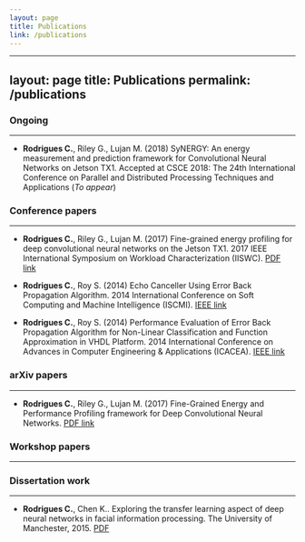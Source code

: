 ```yaml
---
layout: page
title: Publications
link: /publications
---
```


---
layout: page
title: Publications
permalink: /publications
---

### Ongoing 
---

* **Rodrigues C.**, Riley G., Lujan M. (2018) SyNERGY: An energy measurement and prediction framework for Convolutional Neural Networks on Jetson TX1. Accepted at CSCE 2018: The 24th International Conference on Parallel and Distributed Processing Techniques and Applications (*To appear*) 

### Conference papers
----

* **Rodrigues C.**, Riley G., Lujan M. (2017) Fine-grained energy profiling for deep convolutional neural networks on the Jetson TX1. 2017 IEEE International Symposium on Workload Characterization (IISWC). [PDF link](https://ieeexplore.ieee.org/abstract/document/8167764/) 

* **Rodrigues C.**, Roy S. (2014) Echo Canceller Using Error Back Propagation Algorithm. 2014 International Conference on Soft Computing and Machine Intelligence (ISCMI). [IEEE link](https://ieeexplore.ieee.org/abstract/document/7079362/) 

* **Rodrigues C.**, Roy S. (2014) Performance Evaluation of Error Back Propagation Algorithm for Non-Linear Classification and Function Approximation in VHDL Platform. 2014 International Conference on Advances in Computer Engineering & Applications  (ICACEA). [IEEE link](https://ieeexplore.ieee.org/abstract/document/7079362/) 


### arXiv papers
---
* **Rodrigues C.**, Riley G., Lujan M. (2017) Fine-Grained Energy and Performance Profiling framework for
Deep Convolutional Neural Networks. [PDF link](http://citeseerx.ist.psu.edu/viewdoc/download?doi=10.1.1.735.7572&rep=rep1&type=pdf) 



### Workshop papers
----



### Dissertation work
----

* **Rodrigues C.**, Chen K.. Exploring the transfer learning aspect of deep neural networks in facial information processing. The University of Manchester, 2015. [PDF](https://pdfs.semanticscholar.org/c7f7/52eea91bf5495a4f6e6a67f14800ec246d08.pdf)
